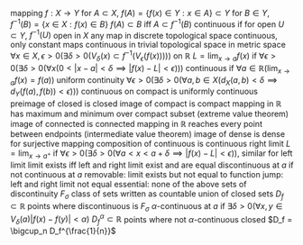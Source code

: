 mapping $f: X \to Y$
	for $A \subset X$, $f(A) = \{f(x) \in Y : x \in A\} \subset Y$
	for $B \in Y$, $f^{-1}(B) = \{x \in X : f(x) \in B\}$
	$f(A) \subset B$ iff $A \subset f^{-1}(B)$
	continuous if for open $U \subset Y$, $f^{-1}(U)$ open in $X$
		any map in discrete topological space continuous, only constant maps continuous in trivial topological space
		in metric space
			$\forall x \in X, \epsilon > 0 (\exists \delta > 0 (V_{\delta}(x) \subset f^{-1}(V_\epsilon(f(x)))))$
			on $\mathbb{R}$
				$L = \lim_{x\to a}f(x)$ if $\forall \epsilon > 0(\exists \delta > 0 (\forall x (0 < |x - a| < \delta \implies |f(x) - L| < \epsilon)))$
				continuous if $\forall a \in \mathbb{R} (\lim_{x\to a} f(x) = f(a))$
			uniform continuity
				$\forall \epsilon > 0 (\exists \delta > 0 (\forall a, b \in X (d_X(a, b) < \delta \implies d_Y(f(a), f(b)) < \epsilon)))$
				continuous on compact is uniformly continuous
		preimage of closed is closed
		image of compact is compact
			mapping in $\mathbb{R}$ has maximum and minimum over compact subset (extreme value theorem)
		image of connected is connected
			mapping in $\mathbb{R}$ reaches every point between endpoints (intermediate value theorem)
		image of dense is dense for surjective mapping
		composition of continuous is continuous
	right limit $L = \lim_{x\to a^+}$ if $\forall \epsilon > 0 (\exists \delta > 0 (\forall a < x < a + \delta \implies |f(x) - L| < \epsilon))$, similar for left limit
		limit exists iff left and right limit exist and are equal
		discontinuous at $a$ if not continuous at $a$
			removable: limit exists but not equal to function
			jump: left and right limit not equal
			essential: none of the above
	sets of discontinuity
		$F_\sigma$ class of sets written as countable union of closed sets
		$D_f \subset \mathbb{R}$ points where discontinuous is $F_\sigma$
		$\alpha$-continuous at $a$ if $\exists \delta > 0 (\forall x, y \in V_\delta(a) |f(x) - f(y)| < \alpha)$
			$D_f^\alpha \subset \mathbb{R}$ points where not $\alpha$-continuous
				closed
			$D_f = \bigcup_n D_f^{\frac{1}{n}}$